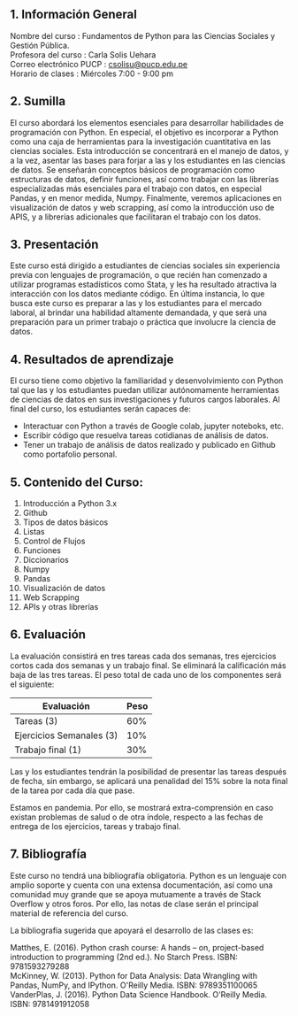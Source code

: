 ## 1.	Información General

Nombre del curso		: Fundamentos de Python para las Ciencias Sociales  y Gestión Pública.  
Profesora del curso		: Carla Solis Uehara  
Correo electrónico PUCP	: csolisu@pucp.edu.pe  
Horario de clases		: Miércoles 7:00 - 9:00 pm


## 2.	Sumilla 
El curso abordará los elementos esenciales para desarrollar habilidades de programación con Python. En especial, el objetivo es incorporar a Python como una caja de herramientas para la investigación cuantitativa en las ciencias sociales. Esta introducción se concentrará en el manejo de datos, y a la vez, asentar las bases para forjar a las y los estudiantes en las ciencias de datos. Se enseñarán conceptos básicos de programación como estructuras de datos, definir funciones, así como trabajar con las librerías especializadas más esenciales para el trabajo con datos, en especial Pandas, y en menor medida, Numpy. Finalmente, veremos aplicaciones en visualización de datos y web scrapping, así como la introducción uso de APIS, y a librerías adicionales que facilitaran el trabajo con los datos.  

## 3.	Presentación 

Este curso está dirigido a estudiantes de ciencias sociales sin experiencia previa con lenguajes de programación, o que recién han comenzado a utilizar programas estadísticos como Stata, y les ha resultado atractiva la interacción con los datos mediante código. En última instancia, lo que busca este curso es preparar a las y los estudiantes para el mercado laboral, al brindar una habilidad altamente demandada, y que será una preparación para un primer trabajo o práctica que involucre la ciencia de datos.

##  4.	Resultados de aprendizaje

El curso tiene como objetivo la familiaridad y desenvolvimiento con Python tal que las y los estudiantes puedan utilizar autónomamente herramientas de ciencias de datos en sus investigaciones y futuros cargos laborales. Al final del curso, los estudiantes serán capaces de:
-	Interactuar con Python a través de Google colab, jupyter noteboks, etc. 
-	Escribir código que resuelva tareas cotidianas de análisis de datos.
-	Tener un trabajo de análisis de datos realizado y publicado en Github como portafolio personal.

## 5.	Contenido del Curso: 

1.	Introducción a Python 3.x 
2.	Github
3.	Tipos de datos básicos
4.	Listas 
5.	Control de Flujos 
6.	Funciones
7.	Diccionarios 
8.	Numpy
9.	Pandas
10.	Visualización de datos
11.	Web Scrapping
12.	APIs y otras librerías


## 6.	Evaluación
La evaluación consistirá en tres tareas cada dos semanas, tres ejercicios cortos cada dos semanas y un trabajo final. Se eliminará la calificación más baja de las tres tareas. El peso total de cada uno de los componentes será el siguiente:

|Evaluación| Peso|
| ----------- | ----------- |
|Tareas (3)|     60%  |
|Ejercicios Semanales (3)|		10%  |
|Trabajo final (1)	|	 	30% |


Las y los estudiantes tendrán la posibilidad de presentar las tareas después de fecha, sin embargo, se aplicará una penalidad del 15% sobre la nota final de la tarea por cada día que pase.

Estamos en pandemia. Por ello, se mostrará extra-comprensión en caso existan problemas de salud o de otra índole, respecto a las fechas de entrega de los ejercicios, tareas y trabajo final. 

## 7.	Bibliografía

Este curso no tendrá una bibliografía obligatoria. Python es un lenguaje con amplio soporte y cuenta con una extensa documentación, así como una comunidad muy grande que se apoya mutuamente a través de Stack Overflow y otros foros. Por ello, las notas de clase serán el principal material de referencia del curso. 

La bibliografía sugerida que apoyará el desarrollo de las clases es:

Matthes, E. (2016). Python crash course: A hands – on, project-based introduction to programming (2nd ed.). No Starch Press. ISBN: 9781593279288  
McKinney, W. (2013). Python for Data Analysis: Data Wrangling with Pandas, NumPy, and IPython. O'Reilly Media. ISBN: 9789351100065  
VanderPlas, J. (2016). Python Data Science Handbook. O'Reilly Media. ISBN: 9781491912058



